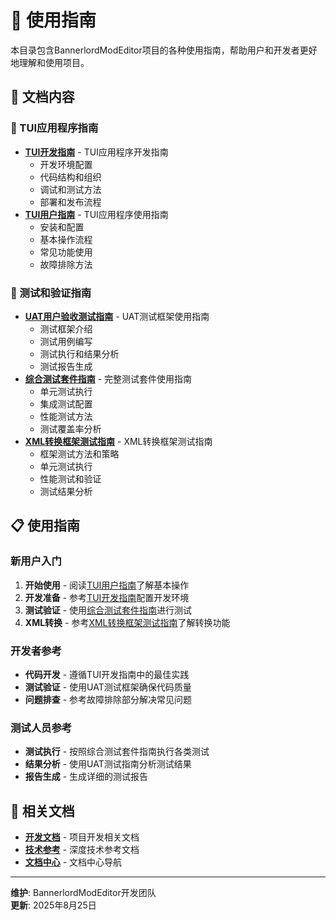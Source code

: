 # 📖 使用指南

本目录包含BannerlordModEditor项目的各种使用指南，帮助用户和开发者更好地理解和使用项目。

## 📁 文档内容

### 🎯 TUI应用程序指南
- **[TUI开发指南](TUI开发指南.md)** - TUI应用程序开发指南
  - 开发环境配置
  - 代码结构和组织
  - 调试和测试方法
  - 部署和发布流程
- **[TUI用户指南](TUI用户指南.md)** - TUI应用程序使用指南
  - 安装和配置
  - 基本操作流程
  - 常见功能使用
  - 故障排除方法

### 🧪 测试和验证指南
- **[UAT用户验收测试指南](UAT用户验收测试指南.md)** - UAT测试框架使用指南
  - 测试框架介绍
  - 测试用例编写
  - 测试执行和结果分析
  - 测试报告生成
- **[综合测试套件指南](综合测试套件指南.md)** - 完整测试套件使用指南
  - 单元测试执行
  - 集成测试配置
  - 性能测试方法
  - 测试覆盖率分析
- **[XML转换框架测试指南](XML转换框架测试指南.md)** - XML转换框架测试指南
  - 框架测试方法和策略
  - 单元测试执行
  - 性能测试和验证
  - 测试结果分析

## 📋 使用指南

### 新用户入门
1. **开始使用** - 阅读[TUI用户指南](TUI用户指南.md)了解基本操作
2. **开发准备** - 参考[TUI开发指南](TUI开发指南.md)配置开发环境
3. **测试验证** - 使用[综合测试套件指南](综合测试套件指南.md)进行测试
4. **XML转换** - 参考[XML转换框架测试指南](XML转换框架测试指南.md)了解转换功能

### 开发者参考
- **代码开发** - 遵循TUI开发指南中的最佳实践
- **测试验证** - 使用UAT测试框架确保代码质量
- **问题排查** - 参考故障排除部分解决常见问题

### 测试人员参考
- **测试执行** - 按照综合测试套件指南执行各类测试
- **结果分析** - 使用UAT测试指南分析测试结果
- **报告生成** - 生成详细的测试报告

## 🔗 相关文档

- **[开发文档](../development/)** - 项目开发相关文档
- **[技术参考](../reference/)** - 深度技术参考文档
- **[文档中心](../README.md)** - 文档中心导航

---

**维护**: BannerlordModEditor开发团队  
**更新**: 2025年8月25日